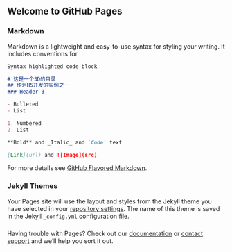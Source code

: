 ## Welcome to GitHub Pages



### Markdown

Markdown is a lightweight and easy-to-use syntax for styling your writing. It includes conventions for

```markdown
Syntax highlighted code block

# 这是一个3D的目录
## 作为H5开发的实例之一
### Header 3

- Bulleted
- List

1. Numbered
2. List

**Bold** and _Italic_ and `Code` text

[Link](url) and ![Image](src)
```

For more details see [GitHub Flavored Markdown](https://guides.github.com/features/mastering-markdown/).

### Jekyll Themes

Your Pages site will use the layout and styles from the Jekyll theme you have selected in your [repository settings](https://github.com/nyhxiaoning/3DTagsNYH/settings). The name of this theme is saved in the Jekyll `_config.yml` configuration file.

###

Having trouble with Pages? Check out our [documentation](https://help.github.com/categories/github-pages-basics/) or [contact support](https://github.com/contact) and we’ll help you sort it out.
